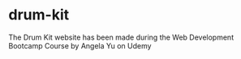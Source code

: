 # drum-kit
The Drum Kit website has been made during the Web Development Bootcamp Course by Angela Yu on Udemy

